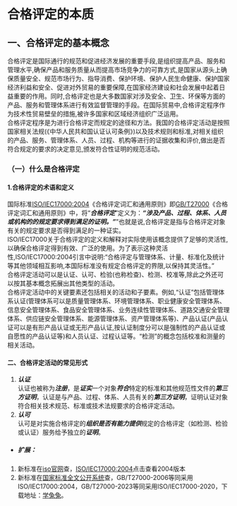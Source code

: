 # 合格评定的本质
  
## 一、合格评定的基本概念  
合格评定是国际通行的规范和促进经济发展的重要手段,是组织提高产品、服务和管理水平,确保产品和服务质量从而提高市场竞争力的可靠方式,是国家从源头上确保质量安全、规范市场行为、指导消费、保护环境、保护人民生命健康、保护国家经济利益和安全、促进对外贸易的重要保障,在国家经济建设和社会发展中起着日益重要的作用。同时,合格评定也是大多数国家对涉及安全、卫生、环保等方面的产品、服务和管理体系进行有效监督管理的手段。在国际贸易中,合格评定程序作为技术性贸易壁垒的措施,被许多国家和区域经济组织广泛运用。  
合格评定程序是为进行合格评定而规定的途径和方法。我国的合格评定活动是按照国家相关法规(《中华人民共和国认证认可条例》)以及技术规则和标准,对相关组织的产品、服务、管理体系、人员、过程、机构等进行的证据收集和评价,做出是否符合规定的要求的决定意见,颁发符合性证明的规范活动。  
  
### （一）什么是合格评定  
#### 1.合格评定的术语和定义
国际标准[ISO/IEC17000:2004](https://www.iso.org/obp/ui/en/#iso:std:iso-iec:17000:ed-1:v1:en)《合格评定词汇和通用原则》即[GB/T27000](www.bzfxw.com)《合格评定词汇和通用原则》中，将“***合格评定***”定义为：***“涉及产品、过程、体系、人员或机构的的规定要求得到满足的证明。”***”也就是说,合格评定是指与合格评定对象有关的规定要求是否得到满足的一种证实。  
ISO/IEC17000关于合格评定的定义和解释对实际使用该概念提供了足够的灵活性,以确保合格评定得到有效、广泛的使用。为了表示这种灵活性,ISO/IEC17000:2004引言中说明:“合格评定与管理体系、计量、标准化及统计等其他领域相互影响,本国际标准没有规定合格评定的界限,以保持其灵活性。”   
合格评定活动可以是认证、认可、检验(也称检查)、检测、校准等,除此之外还可以按其基本概念拓展出其他类型的活动。  
合格评定活动中的关键要素还包括相关的活动和子要素。例如,“认证”包括管理体系认证(管理体系可以是质量管理体系、环境管理体系、职业健康安全管理体系、信息安全管理体系、食品安全管理体系、业务连续性管理体系、道路交通安全管理体系、供应链安全管理体系、能源管理体系、资产管理体系等)、产品认证(产品认证可以是有形产品认证或无形产品认证,按认证制度分可以是强制性的产品认证或自愿性的产品认证等)和人员认证、过程认证等。“检测”的概念包括校准和测量的相关活动。  
#### 二、合格评定活动的常见形式  
1. ***认证***   
认证也被称为***注册***，是***证实***一个对象***符合***特定的标准和其他规范性文件的***第三方证明***，认证是与产品、过程、体系、人员有关的***第三方证明***，证明认证对象符合相关技术规范、标准或技术法规要求的合格评定活动。
2. ***认可***  
认可是对实施合格评定的***组织是否有能力提供***规定的合格评定（如检测、检验或认证）服务给予独立的***证明***。
  
- ##### 扩展：
1. 新标准在[iso官网](www.iso.org)查，[ISO/IEC17000:2004](https://www.iso.org/obp/ui/en/#iso:std:iso-iec:17000:ed-1:v1:en)点击查看2004版本  
2. 新标准在[国家标准全文公开系统](https://openstd.samr.gov.cn/bzgk/gb/index)查，GB/T27000-2006等同采用ISO/IEC17000:2004，GB/T27000-2023等同采用ISO/IEC17000-2020，下载地址：[学兔兔](http://www.bzfxw.com)。
